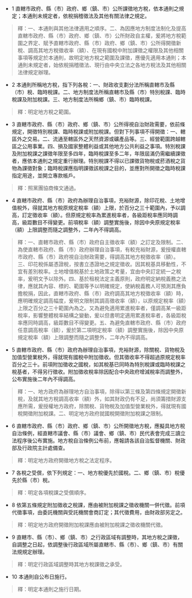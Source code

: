 * 1 直轄市政府、縣（市）政府、鄉（鎮、市）公所課徵地方稅，依本通則之規定；本通則未規定者，依稅捐稽徵法及其他有關法律之規定。

> 釋：一、本通則與其他法律適用之順序。二、為因應地方制度法制化及提高直轄市政府、縣（市）政府、鄉（鎮、市）公所財政自主權，爰將地方稅範圍之界定、賦予直轄市政府、縣（市）政府、鄉（鎮、市）公所得開徵新稅、調高其地方稅徵收率（額）、在現有國稅中附加課徵之權限及其他相關事項等規定於本通則，故明定地方稅之範圍及課徵，應優先適用本通則；本通則未規定者，始依稅捐稽徵法、現行由中央立法之各地方稅法及其他相關法律規定辦理。

* 2 本通則所稱地方稅，指下列各稅：一、財政收支劃分法所稱直轄市及縣（市）稅、臨時稅課。二、地方制度法所稱直轄市及縣（市）特別稅課、臨時稅課及附加稅課。三、地方制度法所稱鄉（鎮、市）臨時稅課。

> 釋：明定地方稅之範圍。

* 3 直轄市政府、縣（市）政府、鄉（鎮、市）公所得視自治財政需要，依前條規定，開徵特別稅課、臨時稅課或附加稅課。但對下列事項不得開徵：一、轄區外之交易。二、流通至轄區外之天然資源或礦產品等。三、經營範圍跨越轄區之公用事業。四、損及國家整體利益或其他地方公共利益之事項。特別稅課及附加稅課之課徵年限至多四年，臨時稅課至多二年，年限屆滿仍需繼續課徵者，應依本通則之規定重行辦理。特別稅課不得以已課徵貨物稅或菸酒稅之貨物為課徵對象；臨時稅課應指明課徵該稅課之目的，並應對所開徵之臨時稅課指定用途，並開立專款帳戶。

> 釋：照黨團協商條文通過。

* 4 直轄市政府、縣（市）政府為辦理自治事項，充裕財源，除印花稅、土地增值稅外，得就其地方稅原規定稅率（額）上限，於百分之三十範圍內，予以調高，訂定徵收率（額）。但原規定稅率為累進稅率者，各級距稅率應同時調高，級距數目不得變更。前項稅率（額）調整實施後，除因中央原規定稅率（額）上限調整而隨之調整外，二年內不得調高。

> 釋：一、直轄市政府、縣（市）政府自主徵收率（額）之訂定及限制。二、為使直轄市政府、縣（市）政府辦理自治事項，有較充裕財源，爰授權直轄市政府、縣（市）政府視自治財政需要，得調高其地方稅徵收率（額）。三、印花稅係屬憑證稅，按書立憑證地之規定徵收。因其稅基具移動性，不宜有差別稅率。土地增值稅基於土地政策之考量，宜由中央訂定統一之稅率，爰明文予以除外。四、基於租稅法定主義原則，政府明定納稅義務之法律，應就其內容、標的、範圍等予以明確規定，使納稅義務人可預測其應負擔稅捐，因此，直轄市政府、縣（市）政府調高其地方稅徵收率（額）時，應明確規定調高幅度，爰明文限制其調高徵收率（額），以原規定稅率（額）上限之百分之三十範圍內為之。又為避免適用累進稅率者，僅調高某一級距稅率，影響整體稅率結構之變動，爰以但書明定適用累進稅率者，各級距稅率應同時調高，級距數目不得變更。五、為避免直轄市政府、縣（市）政府任意調高稅率（額），爰於第二項明定稅率（額）調整實施後，除因中央原規定稅率（額）上限調整而隨之調整外，二年內不得調高。

* 5 直轄市政府、縣（市）政府為辦理自治事項，充裕財源，除關稅、貨物稅及加值型營業稅外，得就現有國稅中附加徵收。但其徵收率不得超過原規定稅率百分之三十。前項附加徵收之國稅，如其稅基已同時為特別稅課或臨時稅課之稅基者，不得另行徵收。附加徵收稅率除因配合中央政府增減稅率而調整外，公布實施後二年內不得調高。

> 釋：一、地方政府為辦理地方自治事項，除得以第三條及第四條規定開徵新稅，及就其地方稅調高收率（額）外，如其財政仍有不足，尚須籌措財源支應所需，爰授權地方政府，除關稅、貨物稅及加值型營業稅外，得就現有國稅開徵附加稅課。二、明定地方政府就國稅開徵附加稅課之限制。

* 6 直轄市政府、縣（市）政府、鄉（鎮、市）公所開徵地方稅，應擬具地方稅自治條例，經直轄市議會、縣（市）議會、鄉（鎮、市）民代表會完成三讀立法程序後公布實施。地方稅自治條例公布前，應報請各該自治監督機關、財政部及行政院主計處備查。

> 釋：明定地方政府開徵地方稅之法定程序。

* 7 各稅之受償，依下列規定：一、地方稅優先於國稅。二、鄉（鎮、市）稅優先於縣（市）稅。

> 釋：明定各項稅課之受償順序。

* 8 依第五條規定附加徵收之稅課，應由被附加稅課之徵收機關一併代徵。前項代徵事項，由委託機關與受託機關會商訂定；其代徵費用，由財政部另定之。

> 釋：明定地方政府開徵附加稅課應由被附加稅課之徵收機關代徵。

* 9 直轄市、縣（市）、鄉（鎮、市）之行政區域有調整時，其地方稅之課徵，自調整之日起，依調整後行政區域所屬直轄市、縣（市）、鄉（鎮、市）有關法規規定辦理。

> 釋：明定行政區域調整時其地方稅課徵之承受。

* 10 本通則自公布日施行。

> 釋：明定本通則之施行日期。

